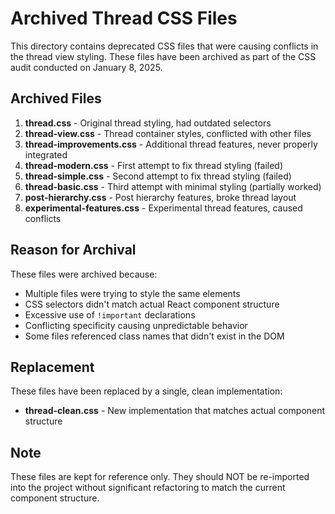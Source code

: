 # Archived Thread CSS Files

This directory contains deprecated CSS files that were causing conflicts in the thread view styling. These files have been archived as part of the CSS audit conducted on January 8, 2025.

## Archived Files

1. **thread.css** - Original thread styling, had outdated selectors
2. **thread-view.css** - Thread container styles, conflicted with other files
3. **thread-improvements.css** - Additional thread features, never properly integrated
4. **thread-modern.css** - First attempt to fix thread styling (failed)
5. **thread-simple.css** - Second attempt to fix thread styling (failed)
6. **thread-basic.css** - Third attempt with minimal styling (partially worked)
7. **post-hierarchy.css** - Post hierarchy features, broke thread layout
8. **experimental-features.css** - Experimental thread features, caused conflicts

## Reason for Archival

These files were archived because:
- Multiple files were trying to style the same elements
- CSS selectors didn't match actual React component structure
- Excessive use of `!important` declarations
- Conflicting specificity causing unpredictable behavior
- Some files referenced class names that didn't exist in the DOM

## Replacement

These files have been replaced by a single, clean implementation:
- **thread-clean.css** - New implementation that matches actual component structure

## Note

These files are kept for reference only. They should NOT be re-imported into the project without significant refactoring to match the current component structure.
